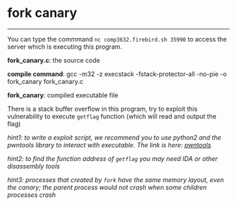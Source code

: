 # fork canary

------

You can type the commmand `nc comp3632.firebird.sh 35990` to access the server which is executing this program.


**fork_canary.c**: the source code

**compile command**: gcc -m32 -z execstack -fstack-protector-all -no-pie -o fork_canary fork_canary.c

**fork_canary**: compiled executable file

There is a stack buffer overflow in this program, try to exploit this vulnerability to execute `getflag` function (which will read and output the flag)

*hint1: to write a exploit script, we recommend you to use python2 and the pwntools library to interact with executable. The link is here: [pwntools](http://docs.pwntools.com/en/latest/)*

*hint2: to find the function address of `getflag` you may need IDA or other disassembly tools*

*hint3: processes that created by `fork` have the same memory layout, even the canary; the parent process would not crash when some children processes crash*
